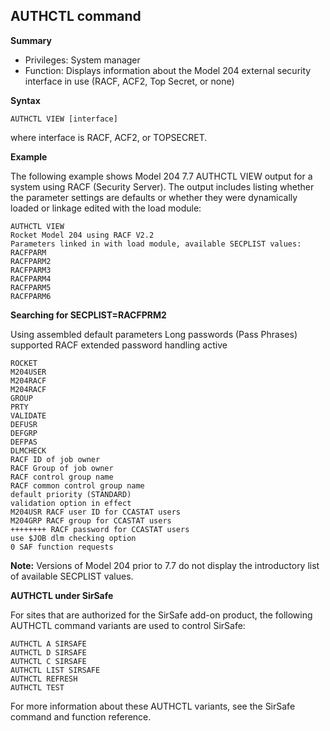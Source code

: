 ## AUTHCTL command

**Summary**

* Privileges: System manager
* Function: Displays information about the Model 204 external security interface in use (RACF, ACF2, Top Secret, or none)

**Syntax**

```
AUTHCTL VIEW [interface]
```

where interface is RACF, ACF2, or TOPSECRET.

**Example**

The following example shows Model 204 7.7 AUTHCTL VIEW output for a system using RACF (Security Server). The output includes listing whether the parameter settings are defaults or whether they were dynamically loaded or linkage edited with the load module:

```
AUTHCTL VIEW
Rocket Model 204 using RACF V2.2
Parameters linked in with load module, available SECPLIST values:
RACFPARM
RACFPARM2
RACFPARM3
RACFPARM4
RACFPARM5
RACFPARM6
```

**Searching for SECPLIST=RACFPRM2**

Using assembled default parameters
Long passwords (Pass Phrases) supported
RACF extended password handling active

```
ROCKET
M204USER
M204RACF
M204RACF
GROUP
PRTY
VALIDATE
DEFUSR
DEFGRP
DEFPAS
DLMCHECK
RACF ID of job owner
RACF Group of job owner
RACF control group name
RACF common control group name
default priority (STANDARD)
validation option in effect
M204USR RACF user ID for CCASTAT users
M204GRP RACF group for CCASTAT users
++++++++ RACF password for CCASTAT users
use $JOB dlm checking option
0 SAF function requests
```

**Note:** Versions of Model 204 prior to 7.7 do not display the introductory list of available SECPLIST values.

**AUTHCTL under SirSafe**

For sites that are authorized for the SirSafe add-on product, the following AUTHCTL command variants are used to control SirSafe:

```
AUTHCTL A SIRSAFE
AUTHCTL D SIRSAFE
AUTHCTL C SIRSAFE
AUTHCTL LIST SIRSAFE
AUTHCTL REFRESH
AUTHCTL TEST
```

For more information about these AUTHCTL variants, see the SirSafe command and function reference.
